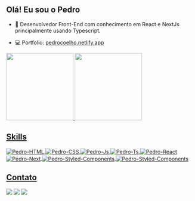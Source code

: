 ## Olá! Eu sou o Pedro

- 🔭 Desenvolvedor Front-End com conhecimento em React e NextJs principalmente usando Typescript.

- 💻 Portfolio: <a href="https://pedrocoelho.netlify.app/" target="_blank">pedrocoelho.netlify.app</a>

 <div>
  <a href="https://github.com/pedrocoelho94">
  <img height="180em" src="https://github-readme-stats.vercel.app/api?username=pedrocoelho94&show_icons=true&theme=radical&include_all_commits=true&count_private=true"/>
  <img height="180em" src="https://github-readme-stats.vercel.app/api/top-langs/?username=pedrocoelho94&layout=compact&langs_count=7&theme=radical"/>
</div>
 
## Skills 
<img align="center" alt="Pedro-HTML" src="https://img.shields.io/badge/HTML5-E34F26?style=for-the-badge&logo=html5&logoColor=white">
<img align="center" alt="Pedro-CSS" src="https://img.shields.io/badge/CSS3-1572B6?style=for-the-badge&logo=css3&logoColor=white">
<img align="center" alt="Pedro-Js" src="https://img.shields.io/badge/JavaScript-323330?style=for-the-badge&logo=javascript&logoColor=F7DF1E">
<img align="center" alt="Pedro-Ts" src="https://img.shields.io/badge/TypeScript-007ACC?style=for-the-badge&logo=typescript&logoColor=white">
<img align="center" alt="Pedro-React" src="https://img.shields.io/badge/React-20232A?style=for-the-badge&logo=react&logoColor=61DAFB">
<img align="center" alt="Pedro-Next" src="https://img.shields.io/badge/next.js-000000?style=for-the-badge&logo=nextdotjs&logoColor=white">
<img align="center" alt="Pedro-Styled-Components" src="https://img.shields.io/badge/styled--components-DB7093?style=for-the-badge&logo=styled-components&logoColor=white">
<img align="center" alt="Pedro-Styled-Components" src="https://img.shields.io/badge/GraphQl-E10098?style=for-the-badge&logo=graphql&logoColor=white">  
 
## Contato  
<a href="https://www.instagram.com/pdrocoelho/" target="_blank"><img src="https://img.shields.io/badge/-Instagram-%23E4405F?style=for-the-badge&logo=instagram&logoColor=white" target="_blank"></a>
  <a href = "mailto:pedrohenriquesc@gmail.com"><img src="https://img.shields.io/badge/-Gmail-%23333?style=for-the-badge&logo=gmail&logoColor=white" target="_blank"></a>
  <a href="https://www.linkedin.com/in/pedrocoelho94/" target="_blank"><img src="https://img.shields.io/badge/-LinkedIn-%230077B5?style=for-the-badge&logo=linkedin&logoColor=white" target="_blank"></a> 
 
